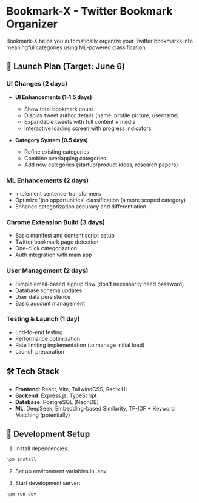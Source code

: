 # Bookmark-X - Twitter Bookmark Organizer

Bookmark-X helps you automatically organize your Twitter bookmarks into meaningful categories using ML-powered classification.

## 🚀 Launch Plan (Target: June 6)

### UI Changes (2 days)
- **UI Enhancements (1-1.5 days)**
  - Show total bookmark count
  - Display tweet author details (name, profile picture, username)
  - Expandable tweets with full content + media
  - Interactive loading screen with progress indicators
  
- **Category System (0.5 days)**
  - Refine existing categories
  - Combine overlapping categories
  - Add new categories (startup/product ideas, research papers)

### ML Enhancements (2 days)
- Implement sentence-transformers
- Optimize 'job opportunities' classification (a more scoped category)
- Enhance categorization accuracy and differentiation

### Chrome Extension Build (3 days)
- Basic manifest and content script setup
- Twitter bookmark page detection
- One-click categorization
- Auth integration with main app

### User Management (2 days)
- Simple email-based signup flow (don't necessarily need password)
- Database schema updates
- User data persistence
- Basic account management

### Testing & Launch (1 day)
- End-to-end testing
- Performance optimization
- Rate limiting implementation (to manage initial load)
- Launch preparation

## 🛠️ Tech Stack

- **Frontend**: React, Vite, TailwindCSS, Radix UI
- **Backend**: Express.js, TypeScript
- **Database**: PostgreSQL (NeonDB)
- **ML**: DeepSeek, Embedding-based Similarity, TF-IDF + Keyword Matching (potentially)

## 🔧 Development Setup

1. Install dependencies:
```bash
npm install
```

2. Set up environment variables in .env.

3. Start development server:
```bash
npm run dev
```